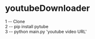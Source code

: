 # youtubeDownloader

1 -- Clone <br />
2 -- pip install pytube <br />
3 -- python main.py 'youtube video URL' <br />
